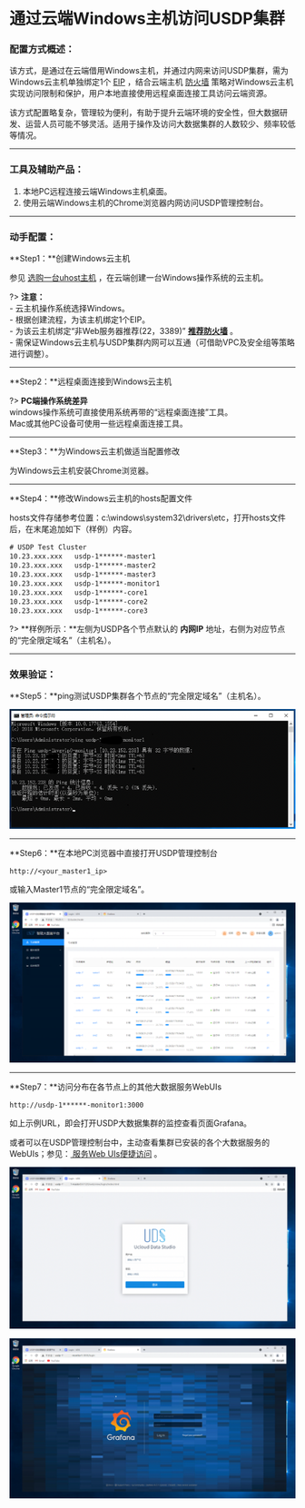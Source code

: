 # 通过云端Windows主机访问USDP集群

### 配置方式概述：

该方式，是通过在云端借用Windows主机，并通过内网来访问USDP集群，需为Windows云主机单独绑定1个 [EIP](https://docs.ucloud.cn/unet/eip/guide?id=%e7%94%b3%e8%af%b7%e5%bc%b9%e6%80%a7ip) ，结合云端主机 [防火墙](https://docs.ucloud.cn/unet/firewall/guide) 策略对Windows云主机实现访问限制和保护，用户本地直接使用远程桌面连接工具访问云端资源。

该方式配置略复杂，管理较为便利，有助于提升云端环境的安全性，但大数据研发、运营人员可能不够灵活。适用于操作及访问大数据集群的人数较少、频率较低等情况。

--------

### 工具及辅助产品：

1. 本地PC远程连接云端Windows主机桌面。
2. 使用云端Windows主机的Chrome浏览器内网访问USDP管理控制台。

--------

### 动手配置：

**Step1：**创建Windows云主机

参见 [选购一台uhost主机](https://docs.ucloud.cn/uhost/newuser/briefguide) ，在云端创建一台Windows操作系统的云主机。

?> **注意：**</br>- 云主机操作系统选择Windows。</br>- 根据创建流程，为该主机绑定1个EIP。</br>- 为该云主机绑定“非Web服务器推荐(22，3389)” [**推荐防火墙**](https://docs.ucloud.cn/unet/firewall/guide?id=推荐防火墙) 。</br>- 需保证Windows云主机与USDP集群内网可以互通（可借助VPC及安全组等策略进行调整）。

--------

**Step2：**远程桌面连接到Windows云主机

?> **PC端操作系统差异**</br>windows操作系统可直接使用系统再带的“远程桌面连接”工具。</br>Mac或其他PC设备可使用一些远程桌面连接工具。

--------

**Step3：**为Windows云主机做适当配置修改

为Windows云主机安装Chrome浏览器。

--------

**Step4：**修改Windows云主机的hosts配置文件

hosts文件存储参考位置：c:\windows\system32\drivers\etc，打开hosts文件后，在末尾追加如下（样例）内容。

~~~shell
# USDP Test Cluster
10.23.xxx.xxx	usdp-1******-master1
10.23.xxx.xxx	usdp-1******-master2
10.23.xxx.xxx	usdp-1******-master3
10.23.xxx.xxx	usdp-1******-monitor1
10.23.xxx.xxx	usdp-1******-core1
10.23.xxx.xxx	usdp-1******-core2
10.23.xxx.xxx	usdp-1******-core3
~~~

?> **样例所示：**左侧为USDP各个节点默认的 **内网IP** 地址，右侧为对应节点的“完全限定域名”（主机名）。

--------

### 效果验证：

**Step5：**ping测试USDP集群各个节点的“完全限定域名”（主机名）。

![usdp_internet_access_73311](../../images/operate/access/usdp_internet_access_73311.png)

--------

**Step6：**在本地PC浏览器中直接打开USDP管理控制台

~~~URL
http://<your_master1_ip>
~~~

或输入Master1节点的“完全限定域名”。

![usdp_internet_access_74043](../../images/operate/access/usdp_internet_access_74043.png)

--------

**Step7：**访问分布在各节点上的其他大数据服务WebUIs

~~~URL
http://usdp-1******-monitor1:3000
~~~

如上示例URL，即会打开USDP大数据集群的监控查看页面Grafana。

或者可以在USDP管理控制台中，主动查看集群已安装的各个大数据服务的WebUIs；参见：[ 服务Web UIs便捷访问](/USDP/operate/service/compute_kind?id=yarn-服务web-uis便捷访问) 。

![usdp_internet_access_73746](../../images/operate/access/usdp_internet_access_73746.png)

![usdp_internet_access_73840](../../images/operate/access/usdp_internet_access_73840.png)

